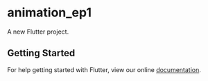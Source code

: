# animation_ep1

A new Flutter project.

## Getting Started

For help getting started with Flutter, view our online
[documentation](https://flutter.io/).
